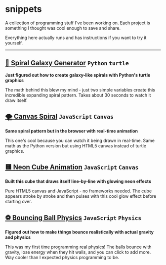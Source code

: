 # snippets

A collection of programming stuff I've been working on. Each project is something I thought was cool enough to save and share.

Everything here actually runs and has instructions if you want to try it yourself.

---

## [🐍 Spiral Galaxy Generator](python/spirals) `Python` `turtle`
**Just figured out how to create galaxy-like spirals with Python's turtle graphics**

The math behind this blew my mind - just two simple variables create this incredible expanding spiral pattern. Takes about 30 seconds to watch it draw itself.

## [🌪️ Canvas Spiral](javascript/spirals) `JavaScript` `Canvas`
**Same spiral pattern but in the browser with real-time animation**

This one's cool because you can watch it being drawn in real-time. Same math as the Python version but using HTML5 canvas instead of turtle graphics.

## [🟨 Neon Cube Animation](javascript/neon_cube) `JavaScript` `Canvas`
**Built this cube that draws itself line-by-line with glowing neon effects**

Pure HTML5 canvas and JavaScript - no frameworks needed. The cube appears stroke by stroke and then pulses with this cool glow effect before starting over.

## [⚽ Bouncing Ball Physics](javascript/bouncing_ball) `JavaScript` `Physics`
**Figured out how to make things bounce realistically with actual gravity and physics**

This was my first time programming real physics! The balls bounce with gravity, lose energy when they hit walls, and you can click to add more. Way cooler than I expected physics programming to be.
